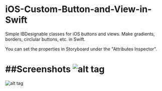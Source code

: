 # iOS-Custom-Button-and-View-in-Swift
Simple IBDesignable classes for iOS buttons and views. Make gradients, borders, circlular buttons, etc. in Swift.

You can set the properties in Storyboard under the "Attributes Inspector".

##Screenshots
![alt tag](https://github.com/maxmcchesney/iOS-Custom-Button-and-View-in-Swift/blob/master/screenshot.png)
==
![alt tag](https://github.com/maxmcchesney/iOS-Custom-Button-and-View-in-Swift/blob/master/screenshot2.png)
